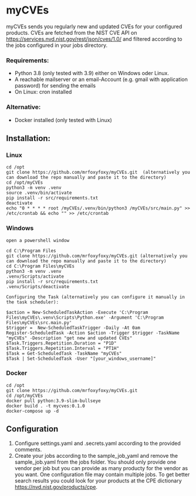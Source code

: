 # myCVEs
myCVEs sends you regularly new and updated CVEs for your configured products.
CVEs are fetched from the NIST CVE API on https://services.nvd.nist.gov/rest/json/cves/1.0/ and filtered according to the jobs configured in your jobs directory.

### Requirements:
- Python 3.8 (only tested with 3.9) either on Windows oder Linux.
- A reachable mailserver or an email-Account (e.g. gmail with application password) for sending the emails
- On Linux: cron installed

### Alternative:
- Docker installed (only tested with Linux)

## Installation:

### Linux
    cd /opt    
    git clone https://github.com/mrfoxyfoxy/myCVEs.git	(alternatively you can download the repo manually and paste it to the directory)
    cd /opt/myCVEs
    python3 -m venv .venv
    source .venv/bin/activate
    pip install -r src/requirements.txt 
    deactivate
    echo "0 * * * * root /myCVEs/.venv/bin/python3 /myCVEs/src/main.py" >> /etc/crontab && echo "" >> /etc/crontab

### Windows
    open a powershell window

    cd C:\Program Files    
    git clone https://github.com/mrfoxyfoxy/myCVEs.git (alternatively you can download the repo manually and paste it to the directory)
    cd C:\Program Files\myCVEs 
    python3 -m venv .venv
    .venv/Scripts/activate
    pip install -r src/requirements.txt 
    .venv/Scripts/deactivate

    Configuring the Task (alternatively you can configure it manually in the task scheduler):

    $action = New-ScheduledTaskAction -Execute 'C:\Program Files\myCVEs\.venv\Scripts\Python.exe' -Argument 'C:\Program Files\myCVEs\src.main.py'
    $trigger =  New-ScheduledTaskTrigger -Daily -At 0am
    Register-ScheduledTask -Action $action -Trigger $trigger -TaskName "myCVEs" -Description "get new and updated CVEs"
    $Task.Triggers.Repetition.Duration = "P1D"
    $Task.Triggers.Repetition.Interval = "PT1H" 
    $Task = Get-ScheduledTask -TaskName "myCVEs" 
    $Task | Set-ScheduledTask -User "[your_windows_username]"

### Docker
    cd /opt    
    git clone https://github.com/mrfoxyfoxy/myCVEs.git	
    cd /opt/myCVEs
    docker pull python:3.9-slim-bullseye
    docker build . -t mycves:0.1.0
    docker-compose up -d

## Configuration
1. Configure settings.yaml and .secrets.yaml according to the provided comments.
2. Create your jobs according to the sample_job_yaml and remove the sample_job.yaml from the jobs folder.
You should only provide one vendor per job but you can provide as many producty for the vendor as you want. One configuration file may contain multiple jobs.
To get better search results you could look for your products at the CPE dictionary https://nvd.nist.gov/products/cpe.

